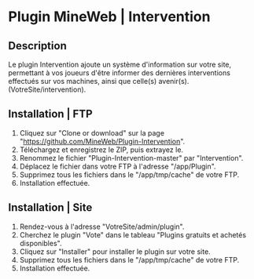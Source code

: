 # Plugin MineWeb | Intervention

## Description
Le plugin Intervention ajoute un système d'information sur votre site, permettant à vos joueurs d'être informer des dernières interventions effectués sur vos machines, ainsi que celle(s) avenir(s). (VotreSite/intervention).

## Installation | FTP
1. Cliquez sur "Clone or download" sur la page "https://github.com/MineWeb/Plugin-Intervention".
2. Téléchargez et enregistrez le ZIP, puis extrayez le.
3. Renommez le fichier "Plugin-Intervention-master" par "Intervention".
4. Déplacez le fichier dans votre FTP à l'adresse "/app/Plugin".
5. Supprimez tous les fichiers dans le "/app/tmp/cache" de votre FTP.
6. Installation effectuée.

## Installation | Site
1. Rendez-vous à l'adresse "VotreSite/admin/plugin".
2. Cherchez le plugin "Vote" dans le tableau "Plugins gratuits et achetés disponibles".
3. Cliquez sur "Installer" pour installer le plugin sur votre site.
4. Supprimez tous les fichiers dans le "/app/tmp/cache" de votre FTP.
5. Installation effectuée.
